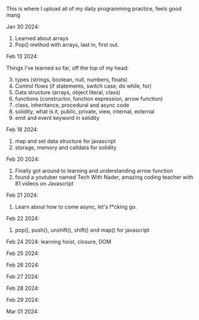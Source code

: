 This is where I upload all of my daily programming practice, feels good mang 

Jan 30 2024:

01. Learned about arrays
02. Pop() method with arrays, last in, first out. 

Feb 13 2024:

Things I've learned so far, off the top of my head:

03. types (strings, boolean, null, numbers, floats)
04. Control flows (if statements, switch case, do while, for)
05. Data structure (arrays, object literal, class)
06. functions (constructor, function expression, arrow function)
07. class, inheritance, procedural and async code
08. solidity, what is it, public, private, view, internal, external
09. emit and event keyword in solidity

Feb 18 2024:

01. map and set data structure for javascript
02. storage, memory and calldata for solidity

Feb 20 2024:

01. Finally got around to learning and understanding arrow function
02. found a youtuber named Tech With Nader, amazing coding teacher with 81 videos on Javascript

Feb 21 2024:

01. Learn about how to come async, let's f*cking go.

Feb 22 2024:

01. pop(), push(), unshift(), shift() and map() for javascript 

Feb 24 2024: learning hoist, closure, DOM 

Feb 25 2024: 

Feb 26 2024: 

Feb 27 2024: 

Feb 28 2024: 

Feb 29 2024: 

Mar 01 2024: 



